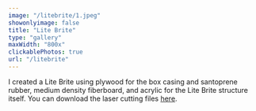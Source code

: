 ```yaml
---
image: "/litebrite/1.jpeg"
showonlyimage: false
title: "Lite Brite"
type: "gallery"
maxWidth: "800x"
clickablePhotos: true
url: "/litebrite"
---
```


I created a Lite Brite using plywood for the box casing and santoprene rubber, medium density fiberboard, and acrylic for the Lite Brite structure itself. You can download the laser cutting files [here](/files/lite-brite-plan.svg).
